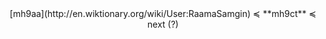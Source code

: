 <div align="center"> [mh9aa](http://en.wiktionary.org/wiki/User:RaamaSamgin) ≼ **mh9ct** ≼ next (?) </div>
